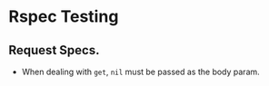 # Rspec Testing

## Request Specs.

* When dealing with `get`, `nil` must be passed as the body param.